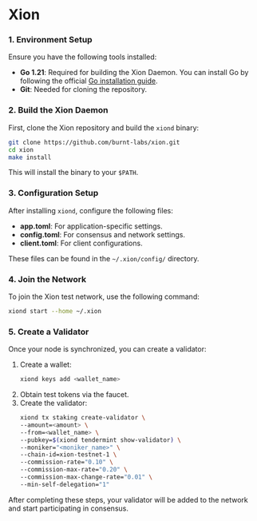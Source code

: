 # Xion

### 1. Environment Setup
Ensure you have the following tools installed:
- **Go 1.21**: Required for building the Xion Daemon. You can install Go by following the official [Go installation guide](https://go.dev/doc/install).
- **Git**: Needed for cloning the repository.

### 2. Build the Xion Daemon
First, clone the Xion repository and build the `xiond` binary:
```bash
git clone https://github.com/burnt-labs/xion.git
cd xion
make install
```
This will install the binary to your `$PATH`.

### 3. Configuration Setup
After installing `xiond`, configure the following files:
- **app.toml**: For application-specific settings.
- **config.toml**: For consensus and network settings.
- **client.toml**: For client configurations.

These files can be found in the `~/.xion/config/` directory.

### 4. Join the Network
To join the Xion test network, use the following command:
```bash
xiond start --home ~/.xion
```

### 5. Create a Validator
Once your node is synchronized, you can create a validator:
1. Create a wallet:
    ```bash
    xiond keys add <wallet_name>
    ```
2. Obtain test tokens via the faucet.
3. Create the validator:
    ```bash
    xiond tx staking create-validator \
    --amount=<amount> \
    --from=<wallet_name> \
    --pubkey=$(xiond tendermint show-validator) \
    --moniker="<moniker_name>" \
    --chain-id=xion-testnet-1 \
    --commission-rate="0.10" \
    --commission-max-rate="0.20" \
    --commission-max-change-rate="0.01" \
    --min-self-delegation="1"
    ```

After completing these steps, your validator will be added to the network and start participating in consensus.

